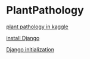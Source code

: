 # PlantPathology

[plant pathology in kaggle](https://www.kaggle.com/c/plant-pathology-2020-fgvc7)

[install Django](https://docs.djangoproject.com/en/3.0/topics/install/#installing-official-release)

[Django initialization](https://docs.djangoproject.com/en/3.0/intro/tutorial01/)
